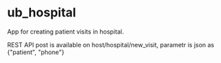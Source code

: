 # ub_hospital
App for creating patient visits in hospital.

REST API post is available on host/hospital/new_visit, parametr is json as {"patient", "phone"} 
